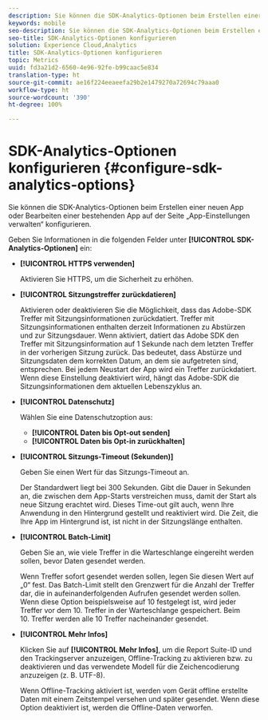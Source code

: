 ```yaml
---
description: Sie können die SDK-Analytics-Optionen beim Erstellen einer neuen App oder Bearbeiten einer bestehenden App auf der Seite „App-Einstellungen verwalten“ konfigurieren.
keywords: mobile
seo-description: Sie können die SDK-Analytics-Optionen beim Erstellen einer neuen App oder Bearbeiten einer bestehenden App auf der Seite „App-Einstellungen verwalten“ konfigurieren.
seo-title: SDK-Analytics-Optionen konfigurieren
solution: Experience Cloud,Analytics
title: SDK-Analytics-Optionen konfigurieren
topic: Metrics
uuid: fd3a21d2-6560-4e96-92fe-b99caac5e834
translation-type: ht
source-git-commit: ae16f224eeaeefa29b2e1479270a72694c79aaa0
workflow-type: ht
source-wordcount: '390'
ht-degree: 100%

---
```



# SDK-Analytics-Optionen konfigurieren {#configure-sdk-analytics-options}

Sie können die SDK-Analytics-Optionen beim Erstellen einer neuen App oder Bearbeiten einer bestehenden App auf der Seite „App-Einstellungen verwalten“ konfigurieren.

Geben Sie Informationen in die folgenden Felder unter **[!UICONTROL SDK-Analytics-Optionen]** ein:

* **[!UICONTROL HTTPS verwenden]**

   Aktivieren Sie HTTPS, um die Sicherheit zu erhöhen.

* **[!UICONTROL Sitzungstreffer zurückdatieren]**

   Aktivieren oder deaktivieren Sie die Möglichkeit, dass das Adobe-SDK Treffer mit Sitzungsinformationen zurückdatiert. Treffer mit Sitzungsinformationen enthalten derzeit Informationen zu Abstürzen und zur Sitzungsdauer. Wenn aktiviert, datiert das Adobe SDK den Treffer mit Sitzungsinformation auf 1 Sekunde nach dem letzten Treffer in der vorherigen Sitzung zurück. Das bedeutet, dass Abstürze und Sitzungsdaten dem korrekten Datum, an dem sie aufgetreten sind, entsprechen. Bei jedem Neustart der App wird ein Treffer zurückdatiert. Wenn diese Einstellung deaktiviert wird, hängt das Adobe-SDK die Sitzungsinformationen dem aktuellen Lebenszyklus an.

* **[!UICONTROL Datenschutz]**

   Wählen Sie eine Datenschutzoption aus:

   * **[!UICONTROL Daten bis Opt-out senden]**
   * **[!UICONTROL Daten bis Opt-in zurückhalten]**

* **[!UICONTROL Sitzungs-Timeout (Sekunden)]**

   Geben Sie einen Wert für das Sitzungs-Timeout an.

   Der Standardwert liegt bei 300 Sekunden. Gibt die Dauer in Sekunden an, die zwischen dem App-Starts verstreichen muss, damit der Start als neue Sitzung erachtet wird. Dieses Time-out gilt auch, wenn Ihre Anwendung in den Hintergrund gestellt und reaktiviert wird. Die Zeit, die Ihre App im Hintergrund ist, ist nicht in der Sitzungslänge enthalten.

* **[!UICONTROL Batch-Limit]**

   Geben Sie an, wie viele Treffer in die Warteschlange eingereiht werden sollen, bevor Daten gesendet werden.

   Wenn Treffer sofort gesendet werden sollen, legen Sie diesen Wert auf „0“ fest. Das Batch-Limit stellt den Grenzwert für die Anzahl der Treffer dar, die in aufeinanderfolgenden Aufrufen gesendet werden sollen. Wenn diese Option beispielsweise auf 10 festgelegt ist, wird jeder Treffer vor dem 10. Treffer in der Warteschlange gespeichert. Beim 10. Treffer werden alle 10 Treffer nacheinander gesendet.

* **[!UICONTROL Mehr Infos]**

   Klicken Sie auf **[!UICONTROL Mehr Infos]**, um die Report Suite-ID und den Trackingserver anzuzeigen, Offline-Tracking zu aktivieren bzw. zu deaktivieren und das verwendete Modell für die Zeichencodierung anzuzeigen (z. B. UTF-8).

   Wenn Offline-Tracking aktiviert ist, werden vom Gerät offline erstellte Daten mit einem Zeitstempel versehen und später gesendet. Wenn diese Option deaktiviert ist, werden die Offline-Daten verworfen.
